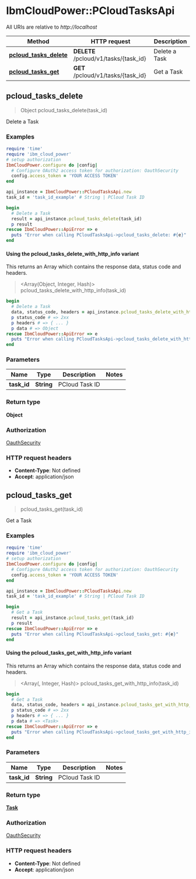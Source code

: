 # IbmCloudPower::PCloudTasksApi

All URIs are relative to *http://localhost*

| Method | HTTP request | Description |
| ------ | ------------ | ----------- |
| [**pcloud_tasks_delete**](PCloudTasksApi.md#pcloud_tasks_delete) | **DELETE** /pcloud/v1/tasks/{task_id} | Delete a Task |
| [**pcloud_tasks_get**](PCloudTasksApi.md#pcloud_tasks_get) | **GET** /pcloud/v1/tasks/{task_id} | Get a Task |


## pcloud_tasks_delete

> Object pcloud_tasks_delete(task_id)

Delete a Task

### Examples

```ruby
require 'time'
require 'ibm_cloud_power'
# setup authorization
IbmCloudPower.configure do |config|
  # Configure OAuth2 access token for authorization: OauthSecurity
  config.access_token = 'YOUR ACCESS TOKEN'
end

api_instance = IbmCloudPower::PCloudTasksApi.new
task_id = 'task_id_example' # String | PCloud Task ID

begin
  # Delete a Task
  result = api_instance.pcloud_tasks_delete(task_id)
  p result
rescue IbmCloudPower::ApiError => e
  puts "Error when calling PCloudTasksApi->pcloud_tasks_delete: #{e}"
end
```

#### Using the pcloud_tasks_delete_with_http_info variant

This returns an Array which contains the response data, status code and headers.

> <Array(Object, Integer, Hash)> pcloud_tasks_delete_with_http_info(task_id)

```ruby
begin
  # Delete a Task
  data, status_code, headers = api_instance.pcloud_tasks_delete_with_http_info(task_id)
  p status_code # => 2xx
  p headers # => { ... }
  p data # => Object
rescue IbmCloudPower::ApiError => e
  puts "Error when calling PCloudTasksApi->pcloud_tasks_delete_with_http_info: #{e}"
end
```

### Parameters

| Name | Type | Description | Notes |
| ---- | ---- | ----------- | ----- |
| **task_id** | **String** | PCloud Task ID |  |

### Return type

**Object**

### Authorization

[OauthSecurity](../README.md#OauthSecurity)

### HTTP request headers

- **Content-Type**: Not defined
- **Accept**: application/json


## pcloud_tasks_get

> <Task> pcloud_tasks_get(task_id)

Get a Task

### Examples

```ruby
require 'time'
require 'ibm_cloud_power'
# setup authorization
IbmCloudPower.configure do |config|
  # Configure OAuth2 access token for authorization: OauthSecurity
  config.access_token = 'YOUR ACCESS TOKEN'
end

api_instance = IbmCloudPower::PCloudTasksApi.new
task_id = 'task_id_example' # String | PCloud Task ID

begin
  # Get a Task
  result = api_instance.pcloud_tasks_get(task_id)
  p result
rescue IbmCloudPower::ApiError => e
  puts "Error when calling PCloudTasksApi->pcloud_tasks_get: #{e}"
end
```

#### Using the pcloud_tasks_get_with_http_info variant

This returns an Array which contains the response data, status code and headers.

> <Array(<Task>, Integer, Hash)> pcloud_tasks_get_with_http_info(task_id)

```ruby
begin
  # Get a Task
  data, status_code, headers = api_instance.pcloud_tasks_get_with_http_info(task_id)
  p status_code # => 2xx
  p headers # => { ... }
  p data # => <Task>
rescue IbmCloudPower::ApiError => e
  puts "Error when calling PCloudTasksApi->pcloud_tasks_get_with_http_info: #{e}"
end
```

### Parameters

| Name | Type | Description | Notes |
| ---- | ---- | ----------- | ----- |
| **task_id** | **String** | PCloud Task ID |  |

### Return type

[**Task**](Task.md)

### Authorization

[OauthSecurity](../README.md#OauthSecurity)

### HTTP request headers

- **Content-Type**: Not defined
- **Accept**: application/json


